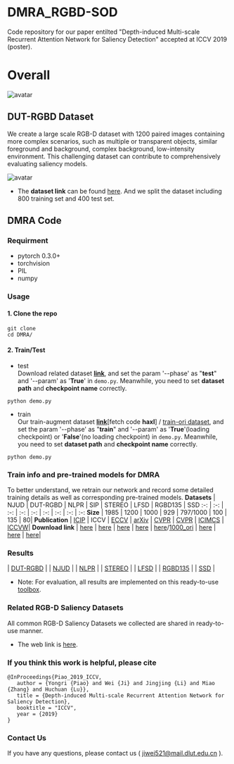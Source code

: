 # DMRA_RGBD-SOD
Code repository for our paper entilted "Depth-induced Multi-scale Recurrent Attention Network for Saliency Detection" accepted at ICCV 2019 (poster).

# Overall
![avatar](https://github.com/jiwei0921/DMRA/blob/master/figure/overall.png)

## DUT-RGBD Dataset 
We create a large scale RGB-D dataset with 1200 paired images containing more complex scenarios, such as multiple or transparent objects, similar foreground and background, complex background, low-intensity environment. This challenging dataset can contribute to comprehensively evaluating saliency models.      

![avatar](https://github.com/jiwei0921/DMRA/blob/master/figure/dataset.png)
+ The **dataset link** can be found [here](https://pan.baidu.com/s/1FwUFmNBox_gMZ0CVjby2dg). And we split the dataset including 800 training set and 400 test set.   

## DMRA Code

### Requirment
+ pytorch 0.3.0+
+ torchvision
+ PIL
+ numpy

### Usage
#### 1. Clone the repo
```
git clone 
cd DMRA/
```
#### 2. Train/Test
+ test     
Download related dataset [**link**](https://github.com/jiwei0921/RGBD-SOD-datasets), and set the param '--phase' as "**test**" and '--param' as '**True**' in ```demo.py```. Meanwhile, you need to set **dataset path** and **checkpoint name** correctly.
```
python demo.py
```
+ train     
Our train-augment dataset [**link**](https://pan.baidu.com/s/18nVAiOkTKczB_ZpIzBHA0A)[fetch code **haxl**] / [train-ori dataset](https://pan.baidu.com/s/1B8PS4SXT7ISd-M6vAlrv_g), and set the param '--phase' as "**train**" and '--param' as '**True**'(loading checkpoint) or '**False**'(no loading checkpoint) in ```demo.py```. Meanwhile, you need to set **dataset path** and **checkpoint name** correctly.  
```
python demo.py
```

### Train info and pre-trained models for DMRA
To better understand, we retrain our network and record some detailed training details as well as corresponding pre-trained models.
**Datasets** | NJUD | DUT-RGBD | NLPR | SIP | STEREO | LFSD | RGBD135 | SSD
:-: | :-: | :-: | :-: | :-: | :-: | :-: | :-: | :-:
**Size** | 1985 | 1200 | 1000 | 929 | 797/1000 | 100 | 135 | 80| 
**Publication** | [ICIP](http://dpfan.net/wp-content/uploads/NJU2K_dataset_ICIP14.pdf) | ICCV | [ECCV](http://dpfan.net/wp-content/uploads/NLPR_dataset_ECCV14.pdf) | [arXiv](https://arxiv.org/pdf/1907.06781.pdf) | [CVPR](http://dpfan.net/wp-content/uploads/STERE_dataset_CVPR12.pdf) | [CVPR](http://dpfan.net/wp-content/uploads/LFSD_dataset_CVPR14.pdf) | [ICIMCS](http://dpfan.net/wp-content/uploads/DES_dataset_ICIMCS14.pdf) | [ICCVW](http://dpfan.net/wp-content/uploads/SSD_dataset_ICCVW17.pdf)| 
**Download link** | [here](https://pan.baidu.com/s/1o-kOaDVqjV_druBHjD3NAA) | [here](https://pan.baidu.com/s/1mhHAXLgoqqLQIb6r-k-hbA) | [here](https://pan.baidu.com/s/1pocKI_KEvqWgsB16pzO6Yw) | [here](https://pan.baidu.com/s/14VjtMBn0_bQDRB0gMPznoA) | [here](https://pan.baidu.com/s/1ISsDYT68LfQnhJPtgBFSyg)/[1000_ori](https://pan.baidu.com/s/1LQSxF7GsmRoSM_iz09Yl1A) | [here](https://pan.baidu.com/s/1EHCvEwAOBP9_wwAm29SctQ) | [here](https://pan.baidu.com/s/1qZTr3EgA7SJjJW1wA1doTQ) | [here](https://pan.baidu.com/s/1zNL9-KSQwGILdAAfStMXWQ)|


### Results  
| [DUT-RGBD](https://pan.baidu.com/s/1mS9EzoyY_ULXb3BCSd21eA)  |
| [NJUD](https://pan.baidu.com/s/1smz7KQbCPPClw58bDheH4w)  |
| [NLPR](https://pan.baidu.com/s/19qJkHtFQGV9oVtEFWY_ctg)  |
| [STEREO](https://pan.baidu.com/s/1L11R1c51mMPTrfpW6ykGjA)  |
| [LFSD](https://pan.baidu.com/s/1asgu1fGsHRk4CZcbz0NYxA)  |
| [RGBD135](https://pan.baidu.com/s/1jRYgoAijf_digGLQnsSbhA)  |
| [SSD](https://pan.baidu.com/s/1VY4I-4qpWS3wewz0MC8kqA)  |
+ Note:  For evaluation, all results are implemented on this ready-to-use [toolbox](https://github.com/jiwei0921/Saliency-Evaluation-Toolbox).
  
### Related RGB-D Saliency Datasets
All common RGB-D Saliency Datasets we collected are shared in ready-to-use manner.       
+ The web link is [here](https://github.com/jiwei0921/RGBD-SOD-datasets).

### If you think this work is helpful, please cite
```
@InProceedings{Piao_2019_ICCV,       
   author = {Yongri {Piao} and Wei {Ji} and Jingjing {Li} and Miao {Zhang} and Huchuan {Lu}},   
   title = {Depth-induced Multi-scale Recurrent Attention Network for Saliency Detection},     
   booktitle = "ICCV",     
   year = {2019}     
}  
```

### Contact Us
If you have any questions, please contact us ( jiwei521@mail.dlut.edu.cn ).
